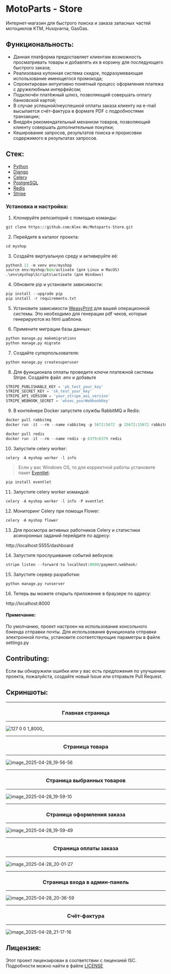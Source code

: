 # MotoParts - Store

Интернет-магазин для быстрого поиска и заказа запасных частей мотоциклов KTM, Husqvarna, GasGas.

## Функциональность:

- Данная платформа предоставляет клиентам возможность просматривать товары и добавлять их в корзину для последующего быстрого заказа;
- Реализована купонная система скидок, подразумевающая использование имеющегося промокода;
- Спроектирован интуитивно понятный процесс оформления платежа с дружелюбным интерфейсом;
- Подключён платёжный шлюз, позволяющий совершать оплату банковской картой;
- В случае успешной/неуспешной оплаты заказа клиенту на e-mail высылается счёт-фактура в формате PDF с подробностями транзакции;
- Внедрён рекомендательный механизм товаров, позволяющий клиенту совершать дополнительные покупки;
- Кеширование запросов, результатов поиска и прорисовки содержимого в результатах запросов.

## Стек:

- [Python](https://www.python.org/downloads/)
- [Django](https://www.djangoproject.com/download/)
- [Celery](https://pypi.org/project/celery/)
- [PostgreSQL](https://www.postgresql.org/)
- [Redis](https://redis.io/downloads/)
- [Stripe](https://stripe.com/)

### Установка и настройка:

1. Клонируйте репозиторий с помощью команды:
```python
git clone https://github.com/Alex-Wo/Motoparts-Store.git
```
2. Перейдите в каталог проекта:
```python
cd myshop
```
3. Создайте виртуальную среду и активируйте её:
```python
python3.11 -m venv env/myshop
source env/myshop/bin/activate (для Linux и MacOS)
.\env\myshop\Scripts\activate (для Windows)
```
4. Обновите pip и установите зависимости:
```python
pip install --upgrade pip
pip install -r requirements.txt
```
5. Установите зависимости [WeasyPrint](https://doc.courtbouillon.org/weasyprint/stable/first_steps.html) для вашей операционной системы. Это необходимо для генерации pdf чеков, которые генерируются из html шаблона.

6. Примените миграции базы данных:
```python
python manage.py makemigrations
python manage.py migrate
```
7. Создайте суперпользователя:
```python
python manage.py createsuperuser
```
8. Для функционала оплаты проведите ключи платежной системы Stripe. Создайте файл .env и добавьте
```python
STRIPE_PUBLISHABLE_KEY = 'pk_test_your_key'
STRIPE_SECRET_KEY = 'sk_test_your_key'
STRIPE_API_VERSION = 'your_stripe_aoi_version'
STRIPE_WEBHOOK_SECRET = 'whsec_yourWebhookKey'
```
9. В контейнере Docker запустите службы RabbitMQ и Redis:
```python
docker pull rabbitmq
docker run -it --rm --name rabbitmq -p 5672:5672 -p 15672:15672 rabbitmq:management

docker pull redis
docker run -it --rm --name redis -p 6379:6379 redis
```
10. Запустите celery worker:
```python
celery -A myshop worker -l info
```
> Если у вас Windows OS, то для корректной работы установите пакет [Eventlet](https://pypi.org/project/eventlet/):
```python
pip install eventlet
```
11. Запустите celery worker командой:
```python
celery -A myshop worker -l info -P eventlet
```
12. Мониторинг Celery при помощи Flower:
```python
celery -A myshop flower
```
13. Для просмотра активных работников Celery и статистики асинхронных заданий перейдите по адресу:

http://localhost:5555/dashboard

14. Запустите прослушивание событий вебхуков:
```python
stripe listen --forward-to localhost:8000/payment/webhook/
```
15. Запустите сервер разработки:
```python
python manage.py runserver
```
16. Теперь вы можете открыть приложение в браузере по адресу:

http://localhost:8000

#### Примечание:

По умолчанию, проект настроен на использование консольного бэкенда отправки почты. Для использования функционала отправки электронной почты, установите соответствующие параметры в файле settings.py

## Contributing:

Если вы обнаружили ошибки или у вас есть предложения по улучшению проекта, пожалуйста, создайте новый Issue или отправьте Pull Request.

## Скриншоты:

---

<h3 align="center">Главная страница</h3>

---

![127 0 0 1_8000_](https://github.com/user-attachments/assets/29fa7d20-7295-4ab7-8fce-75a456bd772e)

---

<h3 align="center">Страница товара</h3>

---

![image_2025-04-28_19-56-56](https://github.com/user-attachments/assets/83079272-abf6-42c4-9f6a-f166e824c3e9)

---

<h3 align="center">Страница выбранных товаров</h3>

---

![image_2025-04-28_19-59-10](https://github.com/user-attachments/assets/b9f7edab-73b6-40e4-a00c-d794b1e93d6e)

---

<h3 align="center">Страница оформления заказа</h3>

---

![image_2025-04-28_19-59-49](https://github.com/user-attachments/assets/a6b7bd94-a739-454b-b3c8-d0e81fd3bab7)

---

<h3 align="center">Страница оплаты заказа</h3>

---

![image_2025-04-28_20-01-27](https://github.com/user-attachments/assets/2573d2c0-9f6d-4d13-aafc-07e5c70bf1bd)

---

<h3 align="center">Страница входа в админ-панель</h3>

---

![image_2025-04-28_20-36-59](https://github.com/user-attachments/assets/3e364978-a4dc-487e-ab26-44b9cf57220e)

---

<h3 align="center">Счёт-фактура</h3>

---

![image_2025-04-28_21-17-16](https://github.com/user-attachments/assets/e5869e37-0668-4dd3-b5fe-7d61931f5d1a)

## Лицензия:

Этот проект лицензирован в соответствии с лицензией ISC. Подробности можно найти в файле [LICENSE](https://github.com/Alex-Wo/Motoparts-Store/blob/master/LICENSE)
